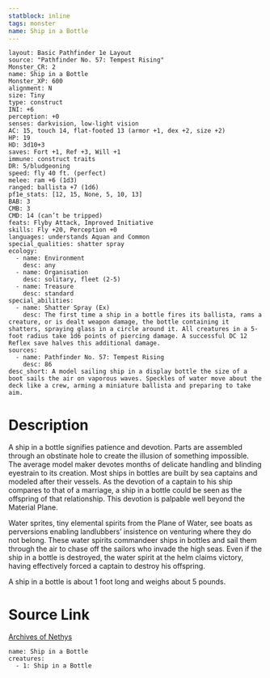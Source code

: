 ```yaml
---
statblock: inline
tags: monster
name: Ship in a Bottle
---
```

```statblock
layout: Basic Pathfinder 1e Layout
source: "Pathfinder No. 57: Tempest Rising"
Monster_CR: 2
name: Ship in a Bottle
Monster_XP: 600
alignment: N
size: Tiny
type: construct
INI: +6
perception: +0
senses: darkvision, low-light vision
AC: 15, touch 14, flat-footed 13 (armor +1, dex +2, size +2)
HP: 19
HD: 3d10+3
saves: Fort +1, Ref +3, Will +1
immune: construct traits
DR: 5/bludgeoning
speed: fly 40 ft. (perfect)
melee: ram +6 (1d3)
ranged: ballista +7 (1d6)
pf1e_stats: [12, 15, None, 5, 10, 13]
BAB: 3
CMB: 3
CMD: 14 (can’t be tripped)
feats: Flyby Attack, Improved Initiative
skills: Fly +20, Perception +0
languages: understands Aquan and Common
special_qualities: shatter spray
ecology:
  - name: Environment
    desc: any
  - name: Organisation
    desc: solitary, fleet (2-5)
  - name: Treasure
    desc: standard
special_abilities:
  - name: Shatter Spray (Ex)
    desc: The first time a ship in a bottle fires its ballista, rams a creature, or is dealt weapon damage, the bottle containing it shatters, spraying glass in a circle around it. All creatures in a 5-foot radius take 1d6 points of piercing damage. A successful DC 12 Reflex save halves this additional damage.
sources:
  - name: Pathfinder No. 57: Tempest Rising
    desc: 86
desc_short: A model sailing ship in a display bottle the size of a boot sails the air on vaporous waves. Speckles of water move about the deck like a crew, arming a miniature ballista and preparing to take aim.
```
# Description
A ship in a bottle signifies patience and devotion. Parts are assembled through an obstinate hole to create the illusion of something impossible. The average model maker devotes months of delicate handling and blinding eyestrain to its creation. Most ships in bottles are built by sea captains and modeled after their vessels. As the devotion of a captain to his ship compares to that of a marriage, a ship in a bottle could be seen as the offspring of that relationship. This devotion is palpable well beyond the Material Plane.

Water sprites, tiny elemental spirits from the Plane of Water, see boats as perversions enabling landlubbers’ insistence on venturing where they do not belong. These water spirits commandeer ships in bottles and sail them through the air to chase off the sailors who invade the high seas. Even if the ship in a bottle is destroyed, the water spirit at the helm claims victory, having effectively forced a captain to destroy his offspring.

A ship in a bottle is about 1 foot long and weighs about 5 pounds.
# Source Link
[Archives of Nethys](https://aonprd.com/MonsterDisplay.aspx?ItemName=Ship%20in%20a%20Bottle)
```encounter-table
name: Ship in a Bottle
creatures:
  - 1: Ship in a Bottle
```
